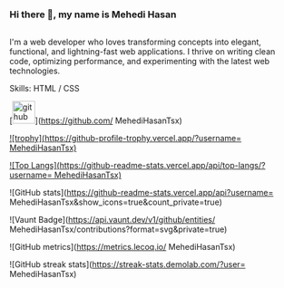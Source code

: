  ### Hi there 👋, my name is  Mehedi Hasan
![]( )

I'm a web developer who loves transforming concepts into elegant, functional, and lightning-fast web applications. I thrive on writing clean code, optimizing performance, and experimenting with the latest web technologies.

Skills:  HTML / CSS



[<img src='https://cdn.jsdelivr.net/npm/simple-icons@3.0.1/icons/github.svg' alt='github' height='40'>](https://github.com/ MehediHasanTsx)  

[![trophy](https://github-profile-trophy.vercel.app/?username= MehediHasanTsx)](https://github.com/ryo-ma/github-profile-trophy)

[![Top Langs](https://github-readme-stats.vercel.app/api/top-langs/?username= MehediHasanTsx)](https://github.com/anuraghazra/github-readme-stats)

![GitHub stats](https://github-readme-stats.vercel.app/api?username= MehediHasanTsx&show_icons=true&count_private=true)  

![Vaunt Badge](https://api.vaunt.dev/v1/github/entities/ MehediHasanTsx/contributions?format=svg&private=true)  

![GitHub metrics](https://metrics.lecoq.io/ MehediHasanTsx)  

![GitHub streak stats](https://streak-stats.demolab.com/?user= MehediHasanTsx)  

